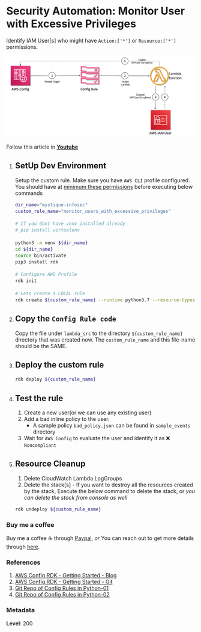 # Security Automation: Monitor User with Excessive Privileges

 Identify IAM User[s] who might have `Action:['*']`  or `Resource:['*']` permissions.

   ![Security Automation: Monitor User with Excessive Privileges](images/miztiik_github_aws_config_monitor_user_with_excessive_privileges.png)

  Follow this article in **[Youtube](https://youtube.com/c/ValaxyTechnologies)**

1. ## SetUp Dev Environment

    Setup the custom rule. Make sure you have `AWS CLI` profile configured. You should have at [minimum these permissions](https://github.com/awslabs/aws-config-rdk/blob/master/policy/rdk-minimum-permissions.json) before executing below commands

    ```sh
    dir_name="mystique-infosec"
    custom_rule_name="monitor_users_with_excessive_privileges"

    # If you dont have venv installed already
    # pip install virtualenv

    python3 -m venv ${dir_name}
    cd ${dir_name}
    source bin/activate
    pip3 install rdk

    # Configure AWS Profile
    rdk init

    # Lets create a LOCAL rule
    rdk create ${custom_rule_name} --runtime python3.7 --resource-types AWS::IAM::User
    ```

1. ## Copy the `Config Rule code`

    Copy the file under `lambda_src` to the directory `${custom_rule_name}` directory that was created now. The `custom_rule_name` and this file-name should be the SAME.

1. ## Deploy the custom rule

    ```sh
    rdk deploy ${custom_rule_name}
    ```

1. ## Test the rule

    1. Create a new user(or we can use any existing user)
    1. Add a bad inline policy to the user.
        - A sample policy `bad_policy.json` can be found in `sample_events` directory
    1. Wait for `AWS Config` to evaluate the user and identify it as :x: `Noncompliant`

1. ## Resource Cleanup

    1. Delete CloudWatch Lambda LogGroups
    1. Delete the stack[s] - If you want to destroy all the resources created by the stack, Execute the below command to delete the stack, or _you can delete the stack from console as well_

      ```sh
      rdk undeploy ${custom_rule_name}
      ```

### Buy me a coffee

Buy me a coffee ☕ through [Paypal](https://paypal.me/valaxy), _or_ You can reach out to get more details through [here](https://youtube.com/c/valaxytechnologies/about).

### References

1. [AWS Config RDK - Getting Started - Blog](https://aws.amazon.com/blogs/mt/how-to-develop-custom-aws-config-rules-using-the-rule-development-kit/)
1. [AWS Config RDK - Getting Started - Git](https://github.com/awslabs/aws-config-rdk)
1. [Git Repo of Config Rules in Python-01](https://github.com/awslabs/aws-config-rules/tree/master/python)
1. [Git Repo of Config Rules in Python-02](https://github.com/dome9/cloud-bots/tree/master/bots)

### Metadata

**Level**: 200
